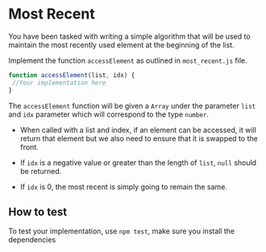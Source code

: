

# Most Recent

You have been tasked with writing a simple algorithm that will be used to maintain the most recently used element at the beginning of the list.


Implement the function `accessElement` as outlined in `most_recent.js` file.

```js
function accessElement(list, idx) {
 //Your implementation here
}
```

The `accessElement` function will be given a `Array` under the parameter `list` and `idx` parameter which will correspond to the type `number`.

* When called with a list and index, if an element can be accessed, it will return that element but we also need to ensure that it is swapped to the front.

* If `idx` is a negative value or greater than the length of `list`, `null` should be returned.

* If `idx` is 0, the most recent is simply going to remain the same.

## How to test

To test your implementation, use `npm test`, make sure you install the dependencies 
